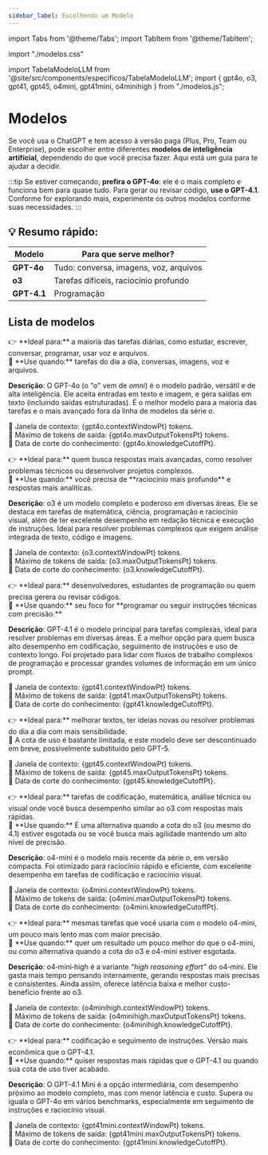 ```yaml
---
sidebar_label: Escolhendo um Modelo
---
```

import Tabs from '@theme/Tabs';
import TabItem from '@theme/TabItem';

import "./modelos.css"

import TabelaModeloLLM from '@site/src/components/especificos/TabelaModeloLLM';
import { gpt4o, o3, gpt41, gpt45, o4mini, gpt41mini, o4minihigh  } from "./modelos.js";
  
# Modelos
Se você usa o ChatGPT e tem acesso à versão paga (Plus, Pro, Team ou Enterprise), pode escolher entre diferentes **modelos de inteligência artificial**, dependendo do que você precisa fazer. Aqui está um guia para te ajudar a decidir.

:::tip
Se estiver começando, **prefira o GPT-4o**: ele é o mais completo e funciona bem para quase tudo. Para gerar ou revisar código, **use o GPT-4.1**. Conforme for explorando mais, experimente os outros modelos conforme suas necessidades.
:::


## 💡 Resumo rápido:
| Modelo           | Para que serve melhor?                    |
| ---------------- | ----------------------------------------- |
| **GPT-4o**       | Tudo: conversa, imagens, voz, arquivos    |
| **o3**           | Tarefas difíceis, raciocínio profundo     |
| **GPT-4.1**      | Programação                               |


## Lista de modelos
<Tabs>
<TabItem value="gpt4o" label={gpt4o.id} default>
<TabelaModeloLLM modelo={gpt4o} />
👉 **Ideal para:** a maioria das tarefas diárias, como estudar, escrever, conversar, programar, usar voz e arquivos.<br />
🎯 **Use quando:** tarefas do dia a dia, conversas, imagens, voz e arquivos.

**Descrição**: O GPT-4o (o "o" vem de *omni*) é o modelo padrão, versátil e de alta inteligência. Ele aceita entradas em texto e imagem, e gera saídas em texto (incluindo saídas estruturadas). É o melhor modelo para a maioria das tarefas e o mais avançado fora da linha de modelos da série *o*.

🧠 Janela de contexto: {gpt4o.contextWindowPt} tokens.<br />
📝 Máximo de tokens de saída: {gpt4o.maxOutputTokensPt} tokens.<br />
📅 Data de corte do conhecimento: {gpt4o.knowledgeCutoffPt}.<br />
</TabItem>

<TabItem value="o3" label={o3.id}>
<TabelaModeloLLM modelo={o3} />
👉 **Ideal para:** quem busca respostas mais avançadas, como resolver problemas técnicos ou desenvolver projetos complexos.<br />
🎯 **Use quando:** você precisa de **raciocínio mais profundo** e respostas mais analíticas.

**Descrição**: o3 é um modelo completo e poderoso em diversas áreas. Ele se destaca em tarefas de matemática, ciência, programação e raciocínio visual, além de ter excelente desempenho em redação técnica e execução de instruções. Ideal para resolver problemas complexos que exigem análise integrada de texto, código e imagens.

🧠 Janela de contexto: {o3.contextWindowPt} tokens.<br />
📝 Máximo de tokens de saída: {o3.maxOutputTokensPt} tokens.<br />
📅 Data de corte do conhecimento: {o3.knowledgeCutoffPt}.<br />
</TabItem>

<TabItem value="gpt41" label={gpt41.id}>
<TabelaModeloLLM modelo={gpt41} />
👉 **Ideal para:** desenvolvedores, estudantes de programação ou quem precisa gerera ou revisar códigos.<br />
🎯 **Use quando:** seu foco for **programar ou seguir instruções técnicas com precisão.**

**Descrição**: GPT-4.1 é o modelo principal para tarefas complexas, ideal para resolver problemas em diversas áreas. É a melhor opção para quem busca alto desempenho em codificação, seguimento de instruções e uso de contexto longo. Foi projetado para lidar com fluxos de trabalho complexos de programação e processar grandes volumes de informação em um único prompt.

🧠 Janela de contexto: {gpt41.contextWindowPt} tokens.<br />
📝 Máximo de tokens de saída: {gpt41.maxOutputTokensPt} tokens.<br />
📅 Data de corte do conhecimento: {gpt41.knowledgeCutoffPt}.<br />
</TabItem>

<TabItem value="gpt45" label={gpt45.id}>
<TabelaModeloLLM modelo={gpt45} />
👉 **Ideal para:** melhorar textos, ter ideias novas ou resolver problemas do dia a dia com mais sensibilidade.<br />
🚫 A cota de uso é bastante limitada, e este modelo deve ser descontinuado em breve, possivelmente substituído pelo GPT-5.

🧠 Janela de contexto: {gpt45.contextWindowPt} tokens.<br />
📝 Máximo de tokens de saída: {gpt45.maxOutputTokensPt} tokens.<br />
📅 Data de corte do conhecimento: {gpt45.knowledgeCutoffPt}.<br />
</TabItem>
  
<TabItem value="o4mini" label={o4mini.id}>
<TabelaModeloLLM modelo={o4mini} />
👉 **Ideal para:** tarefas de codificação, matemática, análise técnica ou visual onde você busca desempenho similar ao o3 com respostas mais rápidas. <br />
🎯 **Use quando:** É uma alternativa quando a cota do o3 (ou mesmo do 4.1) estiver esgotada ou se você busca mais agilidade mantendo um alto nível de precisão.

**Descrição**: o4-mini é o modelo mais recente da série *o*, em versão compacta. Foi otimizado para raciocínio rápido e eficiente, com excelente desempenho em tarefas de codificação e raciocínio visual.

🧠 Janela de contexto: {o4mini.contextWindowPt} tokens.<br />
📝 Máximo de tokens de saída: {o4mini.maxOutputTokensPt} tokens.<br />
📅 Data de corte do conhecimento: {o4mini.knowledgeCutoffPt}.<br />
</TabItem>

<TabItem value="o4minihigh" label={o4minihigh.id}>
<TabelaModeloLLM modelo={o4minihigh} />
👉 **Ideal para:** mesmas tarefas que você usaria com o modelo o4-mini, um pouco mais lento mas com maior precisão. <br />
🎯 **Use quando:** quer um resultado um pouco melhor do que o o4-mini, ou como alternativa quando a cota do o3 e o4-mini estiver esgotada.

**Descrição**: o4‑mini‑high é a variante *“high reasoning effort”* do o4‑mini. Ele gasta mais tempo pensando internamente, gerando respostas mais precisas e consistentes. Ainda assim, oferece latência baixa e melhor custo-benefício frente ao o3.

🧠 Janela de contexto: {o4minihigh.contextWindowPt} tokens.<br />
📝 Máximo de tokens de saída: {o4minihigh.maxOutputTokensPt} tokens.<br />
📅 Data de corte do conhecimento: {o4minihigh.knowledgeCutoffPt}.<br />
</TabItem>

<TabItem value="gpt41mini" label={gpt41mini.id}>
<TabelaModeloLLM modelo={gpt41mini} />
👉 **Ideal para:** codificação e seguimento de instruções. Versão mais econômica que o GPT-4.1.<br />
🎯 **Use quando:** quiser respostas mais rápidas que o GPT-4.1 ou quando sua cota de uso tiver acabado.

**Descrição**: O GPT-4.1 Mini é a opção intermediária, com desempenho próximo ao modelo completo, mas com menor latência e custo. Supera ou iguala o GPT-4o em vários benchmarks, especialmente em seguimento de instruções e raciocínio visual.

🧠 Janela de contexto: {gpt41mini.contextWindowPt} tokens.<br />
📝 Máximo de tokens de saída: {gpt41mini.maxOutputTokensPt} tokens.<br />
📅 Data de corte do conhecimento: {gpt41mini.knowledgeCutoffPt}.<br />
</TabItem>

</Tabs>








